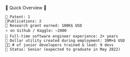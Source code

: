 <!--
**ThisIsIsaac/ThisIsIsaac** is a ✨ _special_ ✨ repository because its `README.md` (this file) appears on your GitHub profile.

Here are some ideas to get you started:

- 🔭 I’m currently working on ...
- 🌱 I’m currently learning ...
- 👯 I’m looking to collaborate on ...
- 🤔 I’m looking for help with ...
- 💬 Ask me about ...
- 📫 How to reach me: ...
- 😄 Pronouns: ...
- ⚡ Fun fact: ...
-->

📌 Quick Overview 📌

    🧪 Patent: 1
    📄Publications: 2
    🔬 Research grant earned: 100K$ USD
    ⭐ on Github / Kaggle: ~2000 
    💼 Full-time software engineer experience: 2+ years
    💸 Dollar utility created during employment: 30M+$ USD
    🧑‍💻 # of junior developers trained & lead: 9 devs
    🎒 Status: Senior (expected to graduate in May 2022)
